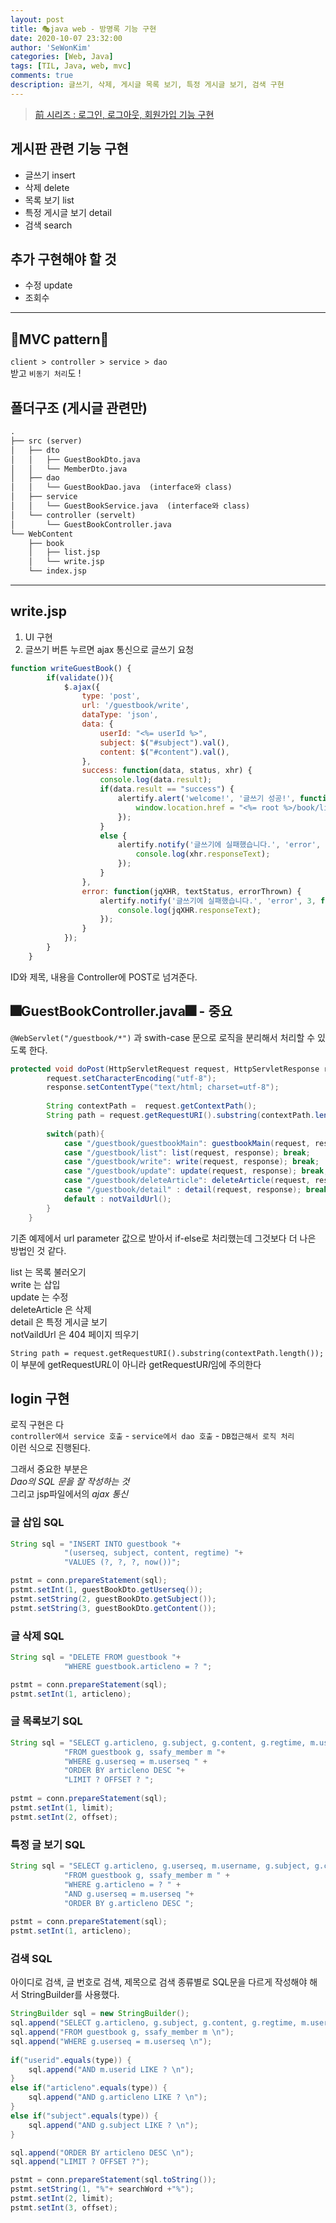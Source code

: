 ```yaml
---
layout: post
title: 🎭java web - 방명록 기능 구현
date: 2020-10-07 23:32:00
author: 'SeWonKim'
categories: [Web, Java]
tags: [TIL, Java, web, mvc]
comments: true
description: 글쓰기, 삭제, 게시글 목록 보기, 특정 게시글 보기, 검색 구현
---
```


> [前 시리즈 : 로그인, 로그아웃, 회원가입 기능 구현](https://sewonkimm.github.io/java/2020/10/06/guestbookMVC1.html)

## 게시판 관련 기능 구현

- 글쓰기 insert
- 삭제 delete
- 목록 보기 list
- 특정 게시글 보기 detail
- 검색 search

## 추가 구현해야 할 것

- 수정 update
- 조회수

---


## 🎇MVC pattern🎇

`client > controller > service > dao`     
받고 `비동기 처리`도 !


## 폴더구조 (게시글 관련만)
      
```markdown
.
├── src (server)
│   ├── dto
│   │   ├── GuestBookDto.java
│   │   └── MemberDto.java
│   ├── dao
│   │   └── GuestBookDao.java  (interface와 class)
│   ├── service
│   │   └── GuestBookService.java  (interface와 class)
│   └── controller (servelt)
│       └── GuestBookController.java 
└── WebContent   
    ├── book
    │   ├── list.jsp
    │   └── write.jsp
    └── index.jsp
```         
   
      

---
   
      
       
## write.jsp 

1. UI 구현
2. 글쓰기 버튼 누르면 ajax 통신으로 글쓰기 요청

```javascript
function writeGuestBook() {
		if(validate()){
			$.ajax({
				type: 'post',
				url: '/guestbook/write',
				dataType: 'json',
				data: {
					userId: "<%= userId %>",
					subject: $("#subject").val(),
					content: $("#content").val(),
				},
				success: function(data, status, xhr) {
					console.log(data.result);
					if(data.result == "success") {
						alertify.alert('welcome!', '글쓰기 성공!', function(){
							window.location.href = "<%= root %>/book/list.jsp";
						});
					}
					else {
						alertify.notify('글쓰기에 실패했습니다.', 'error', 3, function(){
							console.log(xhr.responseText);
						});
					}
				},
				error: function(jqXHR, textStatus, errorThrown) {
					alertify.notify('글쓰기에 실패했습니다.', 'error', 3, function(){
						console.log(jqXHR.responseText);
					});
				}
			});
		}
	}
```
ID와 제목, 내용을 Controller에 POST로 넘겨준다.
    
     
      
       
         
          
## 🎆GuestBookController.java🎆 - 중요

`@WebServlet("/guestbook/*")` 과 swith-case 문으로 로직을 분리해서 처리할 수 있도록 한다.

```java
protected void doPost(HttpServletRequest request, HttpServletResponse response) throws ServletException, IOException {
		request.setCharacterEncoding("utf-8");
		response.setContentType("text/html; charset=utf-8");
		
		String contextPath =  request.getContextPath();
		String path = request.getRequestURI().substring(contextPath.length());
		
		switch(path){
			case "/guestbook/guestbookMain": guestbookMain(request, response); break;
			case "/guestbook/list": list(request, response); break;
			case "/guestbook/write": write(request, response); break;
			case "/guestbook/update": update(request, response); break;
			case "/guestbook/deleteArticle": deleteArticle(request, response); break;
			case "/guestbook/detail" : detail(request, response); break;
			default : notVaildUrl();
		}
	}
```
기존 예제에서 url parameter 값으로 받아서 if-else로 처리했는데 그것보다 더 나은 방법인 것 같다.


list 는 목록 불러오기       
write 는 삽입    
update 는 수정    
deleteArticle 은 삭제    
detail 은 특정 게시글 보기   
notVaildUrl 은 404 페이지 띄우기    

`String path = request.getRequestURI().substring(contextPath.length());` 이 부분에 getRequestUR*L*이 아니라 getRequestUR*I*임에 주의한다

   
      
         
          
## login 구현

로직 구현은 다      
`controller에서 service 호출` - `service에서 dao 호출` - `DB접근해서 로직 처리`    
이런 식으로 진행된다.

그래서 중요한 부분은     
*Dao의 SQL 문을 잘 작성하는 것*     
그리고 jsp파일에서의 *ajax 통신*


### 글 삽입 SQL

``` java
String sql = "INSERT INTO guestbook "+
			"(userseq, subject, content, regtime) "+
			"VALUES (?, ?, ?, now())";

pstmt = conn.prepareStatement(sql);
pstmt.setInt(1, guestBookDto.getUserseq());
pstmt.setString(2, guestBookDto.getSubject());
pstmt.setString(3, guestBookDto.getContent());
```

            
### 글 삭제 SQL

``` java
String sql = "DELETE FROM guestbook "+
			"WHERE guestbook.articleno = ? ";

pstmt = conn.prepareStatement(sql);
pstmt.setInt(1, articleno);
```


### 글 목록보기 SQL

``` java
String sql = "SELECT g.articleno, g.subject, g.content, g.regtime, m.username "+
			"FROM guestbook g, ssafy_member m "+
			"WHERE g.userseq = m.userseq " +
			"ORDER BY articleno DESC "+
			"LIMIT ? OFFSET ? ";
			
pstmt = conn.prepareStatement(sql);
pstmt.setInt(1, limit);
pstmt.setInt(2, offset);
```

### 특정 글 보기 SQL

``` java
String sql = "SELECT g.articleno, g.userseq, m.username, g.subject, g.content, g.regtime "+
			"FROM guestbook g, ssafy_member m " +
			"WHERE g.articleno = ? " + 
			"AND g.userseq = m.userseq "+
			"ORDER BY g.articleno DESC ";
        
pstmt = conn.prepareStatement(sql);
pstmt.setInt(1, articleno);
```


### 검색 SQL

아이디로 검색, 글 번호로 검색, 제목으로 검색 종류별로 SQL문을 다르게 작성해야 해서 StringBuilder를 사용했다.

``` java
StringBuilder sql = new StringBuilder();
sql.append("SELECT g.articleno, g.subject, g.content, g.regtime, m.username \n");
sql.append("FROM guestbook g, ssafy_member m \n");
sql.append("WHERE g.userseq = m.userseq \n");
			
if("userid".equals(type)) {
	sql.append("AND m.userid LIKE ? \n");
}
else if("articleno".equals(type)) {
	sql.append("AND g.articleno LIKE ? \n");
}
else if("subject".equals(type)) {
	sql.append("AND g.subject LIKE ? \n");
}

sql.append("ORDER BY articleno DESC \n");
sql.append("LIMIT ? OFFSET ?");

pstmt = conn.prepareStatement(sql.toString());
pstmt.setString(1, "%"+ searchWord +"%");
pstmt.setInt(2, limit);
pstmt.setInt(3, offset);
```
